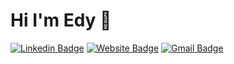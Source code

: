 # Hi I'm Edy 👋

[![Linkedin Badge](https://img.shields.io/badge/-EAG-blue?style=flat&logo=Linkedin&logoColor=white&link=https://www.linkedin.com/in/eduardo-armenta)](https://www.linkedin.com/in/eduardo-armenta/)
[![Website Badge](https://img.shields.io/badge/-ModeEdna-47CCCC?style=flat&logo=Google-Chrome&logoColor=white&link=https://modeedna.netlify.app)](https://modeedna.netlify.app)
[![Gmail Badge](https://img.shields.io/badge/-ea795-c14438?style=flat&logo=Gmail&logoColor=white&link=mailto:ea795@georgetown.edu)](mailto:ea795@georgetown.edu)
